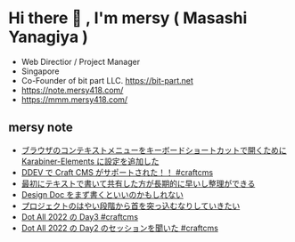 # Hi there 👋 , I'm mersy ( Masashi Yanagiya )

- Web Directior / Project Manager
- Singapore
- Co-Founder of bit part LLC. https://bit-part.net
- https://note.mersy418.com/
- https://mmm.mersy418.com/

## mersy note
<!-- BLOG-POST-LIST:START -->
- [ブラウザのコンテキストメニューをキーボードショートカットで開くために Karabiner-Elements に設定を追加した](https://note.mersy418.com/article/open-context-menu-by-keyboard?utm_source=feed)
- [DDEV で Craft CMS がサポートされた！！ #craftcms](https://note.mersy418.com/article/ddev-support-craftcms?utm_source=feed)
- [最初にテキストで書いて共有した方が長期的に早いし整理ができる](https://note.mersy418.com/article/writing-first?utm_source=feed)
- [Design Doc をまず書くといいのかもしれない](https://note.mersy418.com/article/design-doc-for-project?utm_source=feed)
- [プロジェクトのはやい段階から首を突っ込むなりしていきたい](https://note.mersy418.com/article/プロジェクトのはやい段階から首を突っ込むなりしていきたい?utm_source=feed)
- [Dot All 2022 の Day3 #craftcms](https://note.mersy418.com/article/dot-all-2022-day3?utm_source=feed)
- [Dot All 2022 の Day2 のセッションを聞いた #craftcms](https://note.mersy418.com/article/dot-all-2022-day2?utm_source=feed)
<!-- BLOG-POST-LIST:END -->
